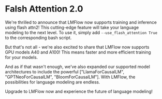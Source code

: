 # Falsh Attention 2.0
We're thrilled to announce that LMFlow now supports training and inference using flash attn2! This cutting-edge feature will take your language modeling to the next level. To use it, simply add ``` --use_flash_attention True ``` to the corresponding bash script.

But that's not all - we're also excited to share that LMFlow now supports GPU models A40 and A100! This means faster and more efficient training for your models.

And as if that wasn't enough, we've also expanded our supported model architectures to include the powerful ["LlamaForCausalLM", "GPTNeoForCausalLM", "BloomForCausalLM"]. With LMFlow, the possibilities for language modeling are endless.

Upgrade to LMFlow now and experience the future of language modeling!